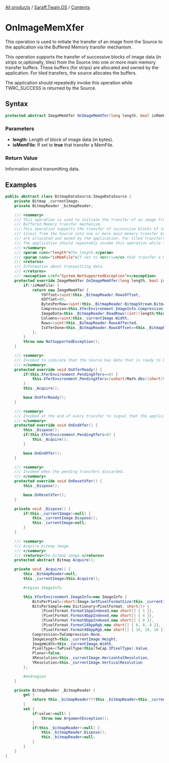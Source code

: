 [All products](../../) / [Saraff.Twain.DS](../) / [Contents](./index.md)
# OnImageMemXfer 
This operation is used to initiate the transfer of an image from the Source to the application via the Buffered Memory transfer mechanism.

This operation supports the transfer of successive blocks of image data (in strips or,optionally, tiles) from the Source into one or more main memory transfer buffers. These buffers (for strips) are allocated and owned by the application. For tiled transfers, the source allocates the buffers.

The application should repeatedly invoke this operation while TWRC_SUCCESS is returned by the Source.
## Syntax
```c#
protected abstract ImageMemXfer OnImageMemXfer(long length, bool isMemFile)
```
### Parameters
* **length**: Length of block of image data  (in bytes).
* **isMemFile**: If set to **true** that transfer a MemFile.

### Return Value
Information about transmitting data.
## Examples
```c#
public abstract class BitmapDataSource:ImageDataSource {
    private Bitmap _currentImage;
    private BitmapReader _bitmapReader;

    /// <summary>
    /// This operation is used to initiate the transfer of an image from the Source to the application via the
    /// Buffered Memory transfer mechanism.
    /// This operation supports the transfer of successive blocks of image data (in strips or,optionally,
    /// tiles) from the Source into one or more main memory transfer buffers. These buffers(for strips)
    /// are allocated and owned by the application. For tiled transfers, the source allocates the buffers.
    /// The application should repeatedly invoke this operation while TWRC_SUCCESS is returned by the Source.
    /// </summary>
    /// <param name="length">The length.</param>
    /// <param name="isMemFile">If set to <c>true</c> that transfer a MemFile.</param>
    /// <returns>
    /// Information about transmitting data.
    /// </returns>
    /// <exception cref="System.NotSupportedException"></exception>
    protected override ImageMemXfer OnImageMemXfer(long length, bool isMemFile) {
        if(!isMemFile) {
            return new ImageMemXfer {
                YOffset=(uint)this._BitmapReader.RowsOffset,
                XOffset=0U,
                BytesPerRow=(uint)this._BitmapReader.BitmapStream.BitmapData.Stride,
                Compression=this.XferEnvironment.ImageInfo.Compression,
                ImageData=this._BitmapReader.ReadRows((int)(length/this._BitmapReader.BitmapStream.BitmapData.Stride)),
                Columns=(uint)this._currentImage.Width,
                Rows=(uint)this._BitmapReader.RowsAffected,
                IsXferDone=this._BitmapReader.RowsOffset==this._BitmapReader.BitmapStream.BitmapData.Height
            };
        }
        throw new NotSupportedException();
    }

    /// <summary>
    /// Invoked to indicate that the Source has data that is ready to be transferred.
    /// </summary>
    protected override void OnXferReady() {
        if(this.XferEnvironment.PendingXfers==0) {
            this.XferEnvironment.PendingXfers=(ushort)Math.Abs((short)this[TwCap.XferCount].Value);
        }
        this._Acquire();

        base.OnXferReady();
    }

    /// <summary>
    /// Invoked at the end of every transfer to signal that the application has received all the data it expected.
    /// </summary>
    protected override void OnEndXfer() {
        this._Dispose();
        if(this.XferEnvironment.PendingXfers>0) {
            this._Acquire();
        }

        base.OnEndXfer();
    }

    /// <summary>
    /// Invoked when the pending transfers discarded.
    /// </summary>
    protected override void OnResetXfer() {
        this._Dispose();

        base.OnResetXfer();
    }

    private void _Dispose() {
        if(this._currentImage!=null) {
            this._currentImage.Dispose();
            this._currentImage=null;
        }
    }

    /// <summary>
    /// Acquire bitmap image.
    /// </summary>
    /// <returns>The bitmap image.</returns>
    protected abstract Bitmap Acquire();

    private void _Acquire() {
        this._BitmapReader=null;
        this._currentImage=this.Acquire();

        #region ImageInfo

        this.XferEnvironment.ImageInfo=new ImageInfo {
            BitsPerPixel=(short)Image.GetPixelFormatSize(this._currentImage.PixelFormat),
            BitsPerSample=new Dictionary<PixelFormat, short[]> {
                {PixelFormat.Format1bppIndexed,new short[] { 1 }},
                {PixelFormat.Format4bppIndexed,new short[] { 4 }},
                {PixelFormat.Format8bppIndexed,new short[] { 8 }},
                {PixelFormat.Format24bppRgb,new short[] { 8, 8, 8 }},
                {PixelFormat.Format48bppRgb,new short[] { 16, 16, 16 }}}[this._currentImage.PixelFormat],
            Compression=TwCompression.None,
            ImageLength=this._currentImage.Height,
            ImageWidth=this._currentImage.Width,
            PixelType=(TwPixelType)this[TwCap.IPixelType].Value,
            Planar=false,
            XResolution=this._currentImage.HorizontalResolution,
            YResolution=this._currentImage.VerticalResolution
        };

        #endregion
    }

    private BitmapReader _BitmapReader {
        get {
            return this._bitmapReader??(this._bitmapReader=this._currentImage.CreateReader(this.XferEnvironment.ImageInfo));
        }
        set {
            if(value!=null) {
                throw new ArgumentException();
            }
            if(this._bitmapReader!=null) {
                this._bitmapReader.Dispose();
                this._bitmapReader=null;
            }
        }
    }
}
```

